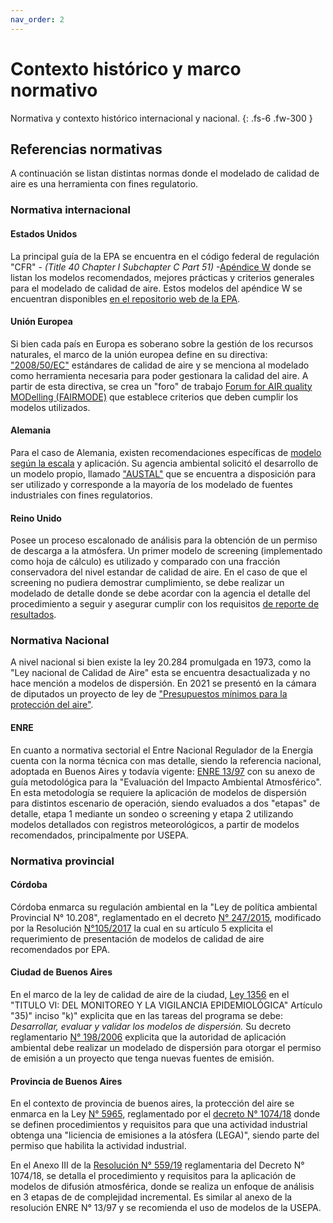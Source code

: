 ```yaml
---
nav_order: 2
---
```

# Contexto histórico y marco normativo

Normativa y contexto histórico internacional y nacional.
{: .fs-6 .fw-300 }



## Referencias normativas
A continuación se listan distintas normas donde el modelado de calidad de aire es una herramienta con fines regulatorio.
### Normativa internacional

#### Estados Unidos
La principal guía de la EPA se encuentra en el código federal de regulación "CFR" - _(Title 40 Chapter I Subchapter C Part 51)_ -[Apéndice W](https://www.ecfr.gov/current/title-40/chapter-I/subchapter-C/part-51/appendix-Appendix%20W%20to%20Part%2051) donde se listan los modelos recomendados, mejores prácticas y criterios generales para el modelado de calidad de aire. Estos modelos del apéndice W se encuentran disponibles [en el repositorio web de la EPA](https://www.epa.gov/scram/air-quality-dispersion-modeling-preferred-and-recommended-models). 

#### Unión Europea
Si bien cada país en Europa es soberano sobre la gestión de los recursos naturales, el marco de la unión europea define en su directiva:  ["2008/50/EC"](https://eur-lex.europa.eu/legal-content/EN/TXT/?uri=celex%3A32008L0050) estándares de calidad de aire y se menciona al modelado como herramienta necesaria para poder gestionara la calidad del aire. A partir de esta directiva, se crea un "foro" de trabajo [Forum for AIR quality MODelling (FAIRMODE)](https://fairmode.jrc.ec.europa.eu/Segment/About) que establece criterios que deben cumplir los modelos utilizados.

#### Alemania
Para el caso de Alemania, existen recomendaciones específicas de [modelo según la escala](https://www.umweltbundesamt.de/sites/default/files/medien/1410/publikationen/broschuere_guideline_airqualityplans_en.pdf) y aplicación. Su agencia ambiental solicitó el desarrollo de un modelo propio, llamado ["AUSTAL"](https://www.umweltbundesamt.de/en/topics/air/air-quality-control-in-europe/overview) que se encuentra a disposición para ser utilizado y corresponde a la mayoría de los modelado de fuentes industriales con fines regulatorios.
#### Reino Unido
Posee un proceso escalonado de análisis para la obtención de un permiso de descarga a la atmósfera. Un primer modelo de screening (implementado como hoja de cálculo) es utilizado y comparado con una fracción conservadora del nivel estandar de calidad de aire. En el caso de que el screening no pudiera demostrar cumplimiento, se debe realizar un modelado de detalle donde se debe acordar con la agencia el detalle del procedimiento a seguir y asegurar cumplir con los requisitos [de reporte de resultados](https://www.gov.uk/guidance/environmental-permitting-air-dispersion-modelling-reports).    
### Normativa Nacional
A nivel nacional si bien existe la ley 20.284 promulgada en 1973, como la "Ley nacional de Calidad de Aire" esta se encuentra desactualizada y no hace mención a modelos de dispersión.
En 2021 se presentó en la cámara de diputados un proyecto de ley de ["Presupuestos mínimos para la protección del aire"](https://www4.hcdn.gob.ar/dependencias/dsecretaria/Periodo2021/PDF2021/TP2021/1493-D-2021.pdf).

#### ENRE
En cuanto a normativa sectorial el Entre Nacional Regulador de la Energía cuenta con la
norma técnica con mas detalle, siendo la referencia nacional, adoptada en Buenos Aires y todavía vigente: 
[ENRE 13/97](https://www.enre.gov.ar/web/bibliotd.nsf/($IDWeb)/132C161BD50E954E862564210069D752)
con su anexo de guía metodológica para la "Evaluación del Impacto Ambiental Atmosférico".
En esta metodología se requiere la aplicación de modelos de dispersión para distintos escenario de operación, siendo evaluados a dos "etapas" de detalle, etapa 1 mediante un sondeo o screening y etapa 2 utilizando modelos detallados con registros meteorológicos, a partir de modelos recomendados, principalmente por USEPA.  
### Normativa provincial

#### Córdoba
Córdoba enmarca su regulación ambiental en la "Ley de política ambiental Provincial N° 10.208", reglamentado en el decreto [N° 247/2015](http://boletinoficial.cba.gov.ar/wp-content/4p96humuzp/2015/04/decreto-247.pdf), modificado por la Resolución [N°105/2017](http://boletinoficial.cba.gov.ar/wp-content/4p96humuzp/2017/07/105-AGUA.pdf) la cual en su artículo 5 explicita el requerimiento de presentación de modelos de calidad de aire recomendados por EPA.
#### Ciudad de Buenos Aires
En el marco de la ley de calidad de aire de la ciudad, [Ley 1356](https://boletinoficial.buenosaires.gob.ar/normativaba/norma/59418) en el "TITULO VI: DEL MONITOREO
Y LA VIGILANCIA EPIDEMIOLÓGICA" Artículo "35)" inciso "k)" explicita que en las tareas del programa se debe: _Desarrollar, evaluar y validar los modelos de dispersión._
Su decreto reglamentario [N° 198/2006](https://boletinoficial.buenosaires.gob.ar/normativaba/norma/83624) explicita que la autoridad de aplicación ambiental debe realizar un modelado de dispersión para otorgar el permiso de emisión a un proyecto que tenga nuevas fuentes de emisión.

#### Provincia de Buenos Aires

En el contexto de provincia de buenos aires, la protección del aire se enmarca en la Ley [N° 5965](https://www.ambiente.gba.gob.ar/sites/default/files/LEY%205965.pdf), reglamentado por el [decreto N° 1074/18](https://www.ambiente.gba.gob.ar/sites/default/files/Decreto%201074%2018.pdf) donde se definen procedimientos y requisitos para que una actividad industrial obtenga una "liciencia de emisiones a la atósfera (LEGA)", siendo parte del permiso que habilita la actividad industrial.

En el Anexo III de la [Resolución N° 559/19](https://www.ambiente.gba.gob.ar/sites/default/files/R0559-19%20OPDS%20LEGA.pdf) reglamentaria del Decreto N° 1074/18, se detalla el procedimiento y requisitos para la aplicación de modelos de difusión atmosférica, donde se realiza un enfoque de análisis en 3 etapas de de complejidad incremental. Es similar al anexo de la resolución ENRE N° 13/97 y se recomienda el uso de modelos de la USEPA. 


